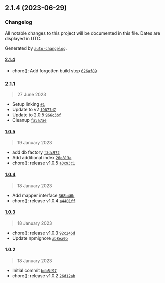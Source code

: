 

## 2.1.4 (2023-06-29)

### Changelog

All notable changes to this project will be documented in this file. Dates are displayed in UTC.

Generated by [`auto-changelog`](https://github.com/CookPete/auto-changelog).

#### [2.1.4](https://github.com/fjanicki/nestjs-ddd/compare/2.1.1...2.1.4)

- chore(): Add forgotten build step [`626af89`](https://github.com/fjanicki/nestjs-ddd/commit/626af898c54c0a3110ce5b844401c842133fa4d7)

### [2.1.1](https://github.com/fjanicki/nestjs-ddd/compare/1.0.5...2.1.1)

> 27 June 2023

- Setup linking [`#1`](https://github.com/fjanicki/nestjs-ddd/pull/1)
- Update to v2 [`f9877d7`](https://github.com/fjanicki/nestjs-ddd/commit/f9877d7ffecbd24b239ebededd3a09fe4b8b9f59)
- Update to 2.0.5 [`966c3bf`](https://github.com/fjanicki/nestjs-ddd/commit/966c3bf0bfe0a96fa574f0ed274f86e744000a4b)
- Cleanup [`fa5a7ae`](https://github.com/fjanicki/nestjs-ddd/commit/fa5a7ae00e2dcf80adb823122768561756db65b9)

#### [1.0.5](https://github.com/fjanicki/nestjs-ddd/compare/1.0.4...1.0.5)

> 19 January 2023

- add db factory [`f3dc972`](https://github.com/fjanicki/nestjs-ddd/commit/f3dc9726dcbf0e8e9ef50a8f0e2209c24818860c)
- Add additional index [`26e813a`](https://github.com/fjanicki/nestjs-ddd/commit/26e813a68a8647f9c4d24aae2a20a84b1dec6f2b)
- chore(): release v1.0.5 [`a3c93c1`](https://github.com/fjanicki/nestjs-ddd/commit/a3c93c11bec544eccec4dc8f0d41e7d3ee9f6dd7)

#### [1.0.4](https://github.com/fjanicki/nestjs-ddd/compare/1.0.3...1.0.4)

> 18 January 2023

- Add mapper interface [`368b46b`](https://github.com/fjanicki/nestjs-ddd/commit/368b46b6556821d03a9af67ae83093d79f576750)
- chore(): release v1.0.4 [`a4401ff`](https://github.com/fjanicki/nestjs-ddd/commit/a4401ff77250b4d7a97d389efefd26034a82fd5f)

#### [1.0.3](https://github.com/fjanicki/nestjs-ddd/compare/1.0.2...1.0.3)

> 18 January 2023

- chore(): release v1.0.3 [`92c246d`](https://github.com/fjanicki/nestjs-ddd/commit/92c246d4250aa23613bc54ba435ef9a00ce3b3f3)
- Update npmignore [`ab8ea0b`](https://github.com/fjanicki/nestjs-ddd/commit/ab8ea0b6819f96b4be803b6b1898504050b69878)

#### 1.0.2

> 18 January 2023

- Initial commit [`bdb5f97`](https://github.com/fjanicki/nestjs-ddd/commit/bdb5f97d891375a50d0978e0f307d3ac625fc8e3)
- chore(): release v1.0.2 [`26d12ab`](https://github.com/fjanicki/nestjs-ddd/commit/26d12ab484fc59876b9b69b9fe28fb5d17d4afbe)
